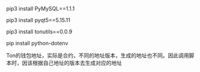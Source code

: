pip3 install PyMySQL==1.1.1

pip3 install pyqt5==5.15.11

pip3 install tonutils==0.0.9

pip install python-dotenv


Ton的钱包地址，实际是合约，不同的地址版本，生成的地址也不同。因此调用脚本时，因该根据自己地址的版本去生成对应的地址